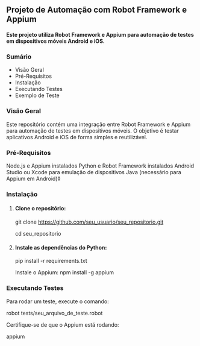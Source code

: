 ## Projeto de Automação com Robot Framework e Appium
#### Este projeto utiliza Robot Framework e Appium para automação de testes em dispositivos móveis Android e iOS.

### Sumário
- Visão Geral
- Pré-Requisitos
- Instalação
- Executando Testes
- Exemplo de Teste


### Visão Geral
Este repositório contém uma integração entre Robot Framework e Appium para automação de testes em dispositivos móveis. O objetivo é testar aplicativos Android e iOS de forma simples e reutilizável.

### Pré-Requisitos
Node.js e Appium instalados
Python e Robot Framework instalados
Android Studio ou Xcode para emulação de dispositivos
Java (necessário para Appium em Android)◊

### Instalação
1. #### Clone o repositório:
    git clone https://github.com/seu_usuario/seu_repositorio.git
    
    cd seu_repositorio
2. #### Instale as dependências do Python:
    pip install -r requirements.txt
    
    Instale o Appium: npm install -g appium

### Executando Testes
Para rodar um teste, execute o comando:


robot tests/seu_arquivo_de_teste.robot

Certifique-se de que o Appium está rodando:


appium